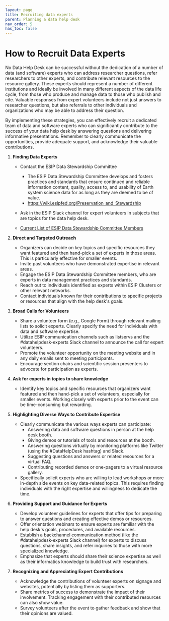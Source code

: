 ```yaml
---
layout: page
title: Recruiting data experts
parent: Planning a data help desk
nav_order: 5
has_toc: false
---
```


# How to Recruit Data Experts

No Data Help Desk can be successful without the dedication of a number of data
(and software) experts who can address researcher questions, refer researchers
to other experts, and contribute relevant resources to the resource gallery.
These experts should represent a number of different institutions and ideally be
involved in many different aspects of the data life cycle, from those who
produce and manage data to those who publish and cite. Valuable responses from
expert volunteers include not just answers to researcher questions, but also
referrals to other individuals and organizations who may be able to address
their question.

By implementing these strategies, you can effectively recruit a dedicated team
of data and software experts who can significantly contribute to the success of
your data help desk by answering questions and delivering informative
presentations. Remember to clearly communicate the opportunities, provide
adequate support, and acknowledge their valuable contributions.

<!-- prettier-ignore -->
1. **Finding Data Experts**
    - Contact the ESIP Data Stewardship Committee
        - The ESIP Data Stewardship Committee develops and fosters practices and standards
    that ensure continued and reliable information content, quality, access to, and
    usability of Earth system science data for as long as they are deemed to be of
    value.
        - https://wiki.esipfed.org/Preservation_and_Stewardship

    - Ask in the ESIP Slack channel for expert volunteers in subjects that are topics for the data help desk.
    - [Current List of ESIP Data Stewardship Committee Members](https://wiki.esipfed.org/Current_List_of_ESIP_Data_Stewardship_Committee_Members)

1. **Direct and Targeted Outreach**
    -   Organizers can decide on key topics and specific resources they want
        featured and then hand-pick a set of experts in those areas. This is
        particularly effective for smaller events.
    -   Invite past volunteers who have demonstrated expertise in relevant areas.
    -   Engage the ESIP Data Stewardship Committee members, who are experts in data
        management practices and standards.
    -   Reach out to individuals identified as experts within ESIP Clusters or other
        relevant networks.
    -   Contact individuals known for their contributions to specific projects or
        resources that align with the help desk's goals.

1. **Broad Calls for Volunteers**
    -   Share a volunteer form (e.g., Google Form) through relevant mailing lists to
        solicit experts. Clearly specify the need for individuals with data and
        software expertise.
    -   Utilize ESIP communication channels such as listservs and the
        #datahelpdesk-experts Slack channel to announce the call for expert
        volunteers.
    -   Promote the volunteer opportunity on the meeting website and in any daily
        emails sent to meeting participants.
    -   Encourage section chairs and scientific session presenters to advocate for
        participation as experts.
1. **Ask for experts in topics to share knowledge**
    - Identify key topics and specific resources that organizers want featured
      and then hand-pick a set of volunteers, especially for smaller events.
      Working closely with experts prior to the event can be time-consuming but
      rewarding.
1. **Highlighting Diverse Ways to Contribute Expertise**
    -   Clearly communicate the various ways experts can participate:
        -   Answering data and software questions in person at the help desk booth.
        -   Giving demos or tutorials of tools and resources at the booth.
        -   Answering questions virtually by monitoring platforms like Twitter
            (using the #DataHelpDesk hashtag) and Slack.
        -   Suggesting questions and answers or related resources for a virtual FAQ.
        -   Contributing recorded demos or one-pagers to a virtual resource gallery.
    -   Specifically solicit experts who are willing to lead workshops or more
        in-depth side events on key data-related topics. This requires finding
        individuals with the right expertise and willingness to dedicate the time.
1. **Providing Support and Guidance for Experts**
    -   Develop volunteer guidelines for experts that offer tips for preparing to
        answer questions and creating effective demos or resources.
    -   Offer orientation webinars to ensure experts are familiar with the help
        desk's goals, procedures, and available resources.
    -   Establish a backchannel communication method (like the #datahelpdesk-experts
        Slack channel) for experts to discuss questions, share insights, and refer
        inquiries to those with more specialized knowledge.
    -   Emphasize that experts should share their science expertise as well as their
        informatics knowledge to build trust with researchers.
1. **Recognizing and Appreciating Expert Contributions**
    -   Acknowledge the contributions of volunteer experts on signage and websites,
        potentially by listing them as supporters.
    -   Share metrics of success to demonstrate the impact of their involvement.
        Tracking engagement with their contributed resources can also show value.
    -   Survey volunteers after the event to gather feedback and show that their
        opinions are valued.
